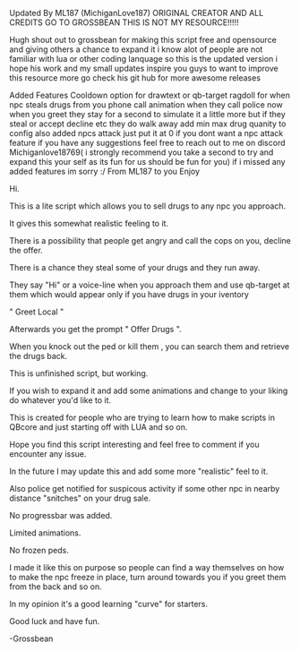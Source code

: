 Updated By ML187 (MichiganLove187) ORIGINAL CREATOR AND ALL CREDITS GO TO GROSSBEAN THIS IS NOT MY RESOURCE!!!!! 

Hugh shout out to grossbean for making this script free and opensource and giving others a chance to expand it i know alot of people are not familiar with lua or other coding lanquage 
so this is the updated version i hope his work and my small updates inspire you guys to want to improve this resource more  go check his git hub for more awesome releases 

Added Features
Cooldown
option for drawtext or qb-target 
ragdoll for when npc steals drugs from you 
phone call animation when they call police 
now when you greet they stay for a second to simulate it a little more but if they steal or accept decline etc they do walk away 
add min max drug quanity to config 
also added npcs attack just put it at 0 if you dont want a npc attack feature
if you have any suggestions feel free to reach out to me on discord Michiganlove18769( i strongly recommend you take a second to try and expand this your self as its fun for us should be fun for you)
if i missed any added features im sorry :/
From ML187 to you Enjoy 

Hi.

This is a lite script which allows you to sell drugs to any npc you approach.

It gives this somewhat realistic feeling to it.

There is a possibility that people get angry and call the cops on you, decline the offer.

There is a chance they steal some of your drugs and they run away.

They say "Hi" or a voice-line when you approach them and use qb-target at them which would appear only if you have drugs in your iventory 

" Greet Local "

Afterwards you get the prompt " Offer Drugs ".

When you knock out the ped or kill them , you can search them and retrieve the drugs back.

This is unfinished script, but working.

If you wish to expand it and add some animations and change to your liking do whatever you'd like to it.

This is created for people who are trying to learn how to make scripts in QBcore and just starting off with LUA and so on.

Hope you find this script interesting and feel free to comment if you encounter any issue.

In the future I may update this and add some more "realistic" feel to it.

Also police get notified for suspicous activity if some other npc in nearby distance "snitches" on your drug sale.

No progressbar was added.

Limited animations.

No frozen peds.

I made it like this on purpose so people can find a way themselves on how to make the npc freeze in place, turn around towards you if you greet them from the back and so on.

In my opinion it's a good learning "curve" for starters.

Good luck and have fun.

-Grossbean
